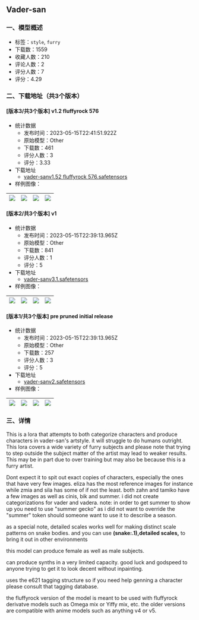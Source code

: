 ## Vader-san 
### 一、模型概述

- 标签：`style`, `furry`
- 下载数：1559
- 收藏人数：210
- 评论人数：2
- 评分人数：7
- 评分：4.29

### 二、下载地址（共3个版本）

#### [版本3/共3个版本] v1.2 fluffyrock 576

- 统计数据
  - 发布时间：2023-05-15T22:41:51.922Z
  - 原始模型：Other
  - 下载数：461
  - 评分人数：3
  - 评分：3.33
- 下载地址
  - [vader-sanv1.52 fluffyrock 576.safetensors](https://civitai.com/api/download/models/71746)
- 样例图像：

| <img src="https://image.civitai.com/xG1nkqKTMzGDvpLrqFT7WA/baf20560-ae8f-4fd5-bc9a-3aeadf9a0a38/width=450/801391.jpeg" /> | <img src="https://image.civitai.com/xG1nkqKTMzGDvpLrqFT7WA/ad2e609b-0e4d-4b41-9467-0f93e53a535d/width=450/801702.jpeg" /> | <img src="https://image.civitai.com/xG1nkqKTMzGDvpLrqFT7WA/e2c9d79d-45ff-467d-98ce-e1552bef34c3/width=450/801788.jpeg" /> | <img src="https://image.civitai.com/xG1nkqKTMzGDvpLrqFT7WA/61dffb5b-cc59-41cb-97f8-399bdc4ddbbf/width=450/802168.jpeg" /> |
| ---- | ---- | ---- | ---- |

#### [版本2/共3个版本] v1

- 统计数据
  - 发布时间：2023-05-15T22:39:13.965Z
  - 原始模型：Other
  - 下载数：841
  - 评分人数：1
  - 评分：5
- 下载地址
  - [vader-sanv3.1.safetensors](https://civitai.com/api/download/models/28805)
- 样例图像：

| <img src="https://image.civitai.com/xG1nkqKTMzGDvpLrqFT7WA/7be1dcab-3860-4e79-ea60-ea6501111100/width=450/324942.jpeg" /> | <img src="https://image.civitai.com/xG1nkqKTMzGDvpLrqFT7WA/404d9414-795e-48ee-6737-b471633aac00/width=450/324941.jpeg" /> | <img src="https://image.civitai.com/xG1nkqKTMzGDvpLrqFT7WA/891c49d6-1661-428b-092d-58fb67f99500/width=450/324940.jpeg" /> | <img src="https://image.civitai.com/xG1nkqKTMzGDvpLrqFT7WA/14e1dc65-1271-4aee-e4fe-368d2bffa400/width=450/324939.jpeg" /> |
| ---- | ---- | ---- | ---- |

#### [版本1/共3个版本] pre pruned initial release

- 统计数据
  - 发布时间：2023-05-15T22:39:13.965Z
  - 原始模型：Other
  - 下载数：257
  - 评分人数：3
  - 评分：5
- 下载地址
  - [vader-sanv2.safetensors](https://civitai.com/api/download/models/27187)
- 样例图像：

| <img src="https://image.civitai.com/xG1nkqKTMzGDvpLrqFT7WA/cffe919b-a269-453a-4795-53d9acc0a400/width=450/299491.jpeg" /> | <img src="https://image.civitai.com/xG1nkqKTMzGDvpLrqFT7WA/251c2546-c804-4015-a240-617606370f00/width=450/299496.jpeg" /> | <img src="https://image.civitai.com/xG1nkqKTMzGDvpLrqFT7WA/dc375571-4858-42c5-11df-3e70f8583300/width=450/299492.jpeg" /> | <img src="https://image.civitai.com/xG1nkqKTMzGDvpLrqFT7WA/825e037c-0e66-46c2-01b1-ae74c74d4c00/width=450/299516.jpeg" /> |
| ---- | ---- | ---- | ---- |


### 三、详情
<p>This is a lora that attempts to both categorize characters and produce characters in vader-san's artstyle. it will struggle to do humans outright. This lora covers a wide variety of furry subjects and please note that trying to step outside the subject matter of the artist may lead to weaker results. This may be in part due to over training but may also be because this is a furry artist.</p><p>Dont expect it to spit out exact copies of characters, especially the ones that have very few images. eliza has the most reference images for instance while zmia and sila has some of if not the least. both zahn and tamiko have a few images as well as cinis, bik and summer. i did not create categorizations for vader and vadera. note: in order to get summer to show up you need to use "summer gecko" as i did not want to override the "summer" token should someone want to use it to describe a season.</p><p>as a special note, detailed scales works well for making distinct scale patterns on snake bodies. and you can use <strong>(snake:.1),detailed scales,</strong> to bring it out in other environments</p><p></p><p>this model can produce female as well as male subjects.</p><p>can produce synths in a very limited capacity. good luck and godspeed to anyone trying to get it to look decent without inpainting.</p><p>uses the e621 tagging structure so if you need help genning a character please consult that tagging database.</p><p>the fluffyrock version of the model is meant to be used with fluffyrock derivatve models such as Omega mix or Yiffy mix, etc. the older versions are compatible with anime models such as anything v4 or v5. </p>